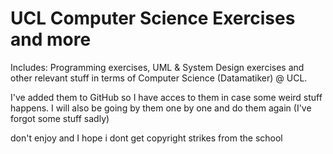 # UCL Computer Science Exercises and more
Includes: Programming exercises, UML &amp; System Design exercises and other relevant stuff in terms of Computer Science (Datamatiker) @ UCL.

I've added them to GitHub so I have acces to them in case some weird stuff happens. 
I will also be going by them one by one and do them again (I've forgot some stuff sadly)


don't enjoy and I hope i dont get copyright strikes from the school
